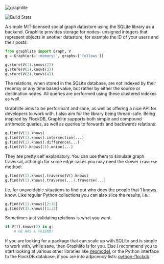 ![graphlite](https://raw.github.com/eugene-eeo/graphlite/master/art/logo-300.png)


![Build Stats](http://img.shields.io/travis/eugene-eeo/graphlite.svg)

A simple MIT-licensed social graph datastore using the SQLite
library as a backend. Graphlite provides storage for nodes-
unsigned integers that represent objects in another datastore,
for example the ID of your users and their posts.

```python
from graphlite import Graph, V
g = Graph(uri=':memory:', graphs=['follows'])

g.store(V(1).knows(2))
g.store(V(1).knows(3))
g.store(V(2).knows(4))
```

The relations, when stored in the SQLite database, are not
indexed by their recency or any time based value, but rather
by either the source or destination nodes. All queries are
performed using these clustered indexes as well.

Graphlite aims to be performant and sane, as well as offering
a nice API for developers to work with. I also aim for the
library being thread-safe. Being inspired by FlockDB, Graphlite
supports both simple and compound arithmetic queries, as well
as queries to forwards and backwards relations:

```python
g.find(V(1).knows)
g.find(V(1).knows).intersection(...)
g.find(V(1).knows).difference(...)
g.find(V().knows(1)).union(...)
```

They are pretty self explanatory. You can use them to simulate
graph traversal, although for some edge cases you may need the
slower `traverse` method:

```python
g.find(V(1).knows).traverse(V().knows)
g.find(V(1).knows).traverse(...).traverse(...)
```

I.e. for unavoidable situations to find out who does the people
that 1 knows, know. Like regular Python collections you can also
slice the results, i.e.:

```python
g.find(V(1).knows)[2:10]
g.find(V(3).knows)[1::2]
```

Sometimes just validating relations is what you want.

```python
if V(1).knows(2) in g:
    # HE HAS A FRIEND!
```

If you are looking for a package that can scale up with SQLite
and is simple to work with, while sane, then Graphlite is for
you. Else I recommend you to start looking at various other
libraries like [neomodel](https://github.com/robinedwards/neomodel),
or the Python interface to the FlockDB database, if you are into
adjacency lists: [python-flockdb](https://github.com/pyronicide/python-flockdb).
